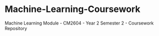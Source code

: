 # Machine-Learning-Coursework
Machine Learning Module - CM2604 - Year 2 Semester 2 - Coursework Repository
